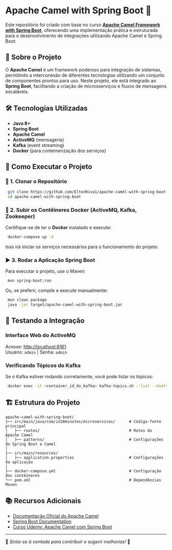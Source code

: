 # Apache Camel with Spring Boot 🚀

Este repositório foi criado com base no curso **[Apache Camel Framework with Spring Boot](https://www.udemy.com/course/apache-camel-framework-with-spring-boot)**, oferecendo uma implementação prática e estruturada para o desenvolvimento de integrações utilizando Apache Camel e Spring Boot.

## 📌 Sobre o Projeto

O **Apache Camel** é um framework poderoso para integração de sistemas, permitindo a interconexão de diferentes tecnologias utilizando um conjunto de componentes prontos para uso. Neste projeto, ele está integrado ao **Spring Boot**, facilitando a criação de microsserviços e fluxos de mensagens escaláveis.

## 🛠 Tecnologias Utilizadas

- **Java 8+**
- **Spring Boot**
- **Apache Camel**
- **ActiveMQ** (mensageria)
- **Kafka** (event streaming)
- **Docker** (para conteinerização dos serviços)

## 🚀 Como Executar o Projeto

### 🔧 **1. Clonar o Repositório**
```sh
 git clone https://github.com/EltonRiva1/apache-camel-with-spring-boot.git
 cd apache-camel-with-spring-boot
```

### 🐳 **2. Subir os Contêineres Docker** (ActiveMQ, Kafka, Zookeeper)

Certifique-se de ter o **Docker** instalado e execute:
```sh
 docker-compose up -d
```
Isso irá iniciar os serviços necessários para o funcionamento do projeto.

### ▶️ **3. Rodar a Aplicação Spring Boot**

Para executar o projeto, use o Maven:
```sh
 mvn spring-boot:run
```

Ou, se preferir, compile e execute manualmente:
```sh
 mvn clean package
 java -jar target/apache-camel-with-spring-boot.jar
```

## 📡 Testando a Integração

### **Interface Web do ActiveMQ**
Acesse: [http://localhost:8161](http://localhost:8161)  
Usuário: `admin` | Senha: `admin`

### **Verificando Tópicos do Kafka**
Se o Kafka estiver rodando corretamente, você pode listar os tópicos:
```sh
 docker exec -it <container_id_do_kafka> kafka-topics.sh --list --bootstrap-server localhost:9092
```

## 🏗 Estrutura do Projeto
```
apache-camel-with-spring-boot/
├── src/main/java/com/in28minutes/microservices/      # Código-fonte principal
│   ├── routes/                                       # Rotas do Apache Camel
│   ├── patterns/                                     # Configurações do Spring Boot e Camel
│
├── src/main/resources/
│   ├── application.properties                        # Configurações da aplicação
│   
├── docker-compose.yml                                # Configuração dos contêineres
└── pom.xml                                           # Dependências Maven
```

## 📚 Recursos Adicionais
- [Documentação Oficial do Apache Camel](https://camel.apache.org/)
- [Spring Boot Documentation](https://spring.io/projects/spring-boot)
- [Curso Udemy: Apache Camel com Spring Boot](https://www.udemy.com/course/apache-camel-framework-with-spring-boot)

---

🔹 *Sinta-se à vontade para contribuir e sugerir melhorias!* 🚀

